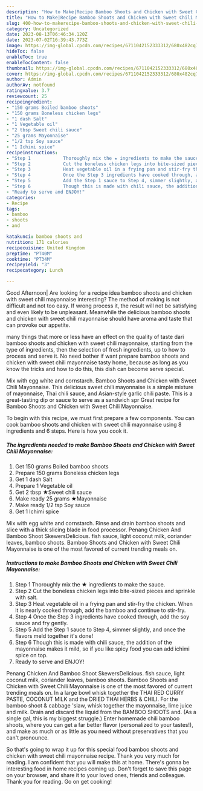 ```yaml
---
description: "How to Make|Recipe Bamboo Shoots and Chicken with Sweet Chili Mayonnaise {That is Simple"
title: "How to Make|Recipe Bamboo Shoots and Chicken with Sweet Chili Mayonnaise {That is Simple"
slug: 400-how-to-makerecipe-bamboo-shoots-and-chicken-with-sweet-chili-mayonnaise-that-is-simple
category: Uncategorized
date: 2023-08-13T06:46:34.120Z
date: 2023-07-02T16:39:43.773Z
image: https://img-global.cpcdn.com/recipes/6711042152333312/680x482cq70/bamboo-shoots-and-chicken-with-sweet-chili-mayonnaise-recipe-main-photo.jpg
hideToc: false
enableToc: true
enableTocContent: false
thumbnail: https://img-global.cpcdn.com/recipes/6711042152333312/680x482cq70/bamboo-shoots-and-chicken-with-sweet-chili-mayonnaise-recipe-main-photo.jpg
cover: https://img-global.cpcdn.com/recipes/6711042152333312/680x482cq70/bamboo-shoots-and-chicken-with-sweet-chili-mayonnaise-recipe-main-photo.jpg
author: Admin
authorAv: notfound
ratingvalue: 3.7
reviewcount: 25
recipeingredient:
- "150 grams Boiled bamboo shoots"
- "150 grams Boneless chicken legs"
- "1 dash Salt"
- "1 Vegetable oil"
- "2 tbsp Sweet chili sauce"
- "25 grams Mayonnaise"
- "1/2 tsp Soy sauce"
- "1 Ichimi spice"
recipeinstructions:
- "Step 1            Thoroughly mix the ★ ingredients to make the sauce."
- "Step 2            Cut the boneless chicken legs into bite-sized pieces and sprinkle with salt."
- "Step 3            Heat vegetable oil in a frying pan and stir-fry the chicken. When it is nearly cooked through, add the bamboo and continue to stir-fry."
- "Step 4            Once the Step 3 ingredients have cooked through, add the soy sauce and fry gently."
- "Step 5            Add the Step 1 sauce to Step 4, simmer slightly, and once the flavors meld together it&#39;s done!"
- "Step 6            Though this is made with chili sauce, the addition of the mayonnaise makes it mild, so if you like spicy food you can add ichimi spice on top."
- "Ready to serve and ENJOY!"
categories:
- Recipe
tags:
- bamboo
- shoots
- and

katakunci: bamboo shoots and 
nutrition: 171 calories
recipecuisine: United Kingdom
preptime: "PT40M"
cooktime: "PT34M"
recipeyield: "3"
recipecategory: Lunch

---
```



Good Afternoon| Are looking for a recipe idea bamboo shoots and chicken with sweet chili mayonnaise interesting? The method of making is not difficult and not too easy. If wrong process it, the result will not be satisfying and even likely to be unpleasant. Meanwhile the delicious bamboo shoots and chicken with sweet chili mayonnaise should have aroma and taste that can provoke our appetite.






many things that more or less have an effect on the quality of taste dari bamboo shoots and chicken with sweet chili mayonnaise, starting from the type of ingredients, then the selection of fresh ingredients, up to how to process and serve it. No need bother if want prepare bamboo shoots and chicken with sweet chili mayonnaise tasty home, because as long as you know the tricks and how to do this, this dish can become serve special.


Mix with egg white and cornstarch. Bamboo Shoots and Chicken with Sweet Chili Mayonnaise. This delicious sweet chili mayonnaise is a simple mixture of mayonnaise, Thai chili sauce, and Asian-style garlic chili paste. This is a great-tasting dip or sauce to serve as a sandwich spr Great recipe for Bamboo Shoots and Chicken with Sweet Chili Mayonnaise.


To begin with this recipe, we must first prepare a few components. You can cook bamboo shoots and chicken with sweet chili mayonnaise using 8 ingredients and 6 steps. Here is how you cook it.

<!--inarticleads1-->

##### The ingredients needed to make Bamboo Shoots and Chicken with Sweet Chili Mayonnaise:

1. Get 150 grams Boiled bamboo shoots
1. Prepare 150 grams Boneless chicken legs
1. Get 1 dash Salt
1. Prepare 1 Vegetable oil
1. Get 2 tbsp ★Sweet chili sauce
1. Make ready 25 grams ★Mayonnaise
1. Make ready 1/2 tsp Soy sauce
1. Get 1 Ichimi spice


Mix with egg white and cornstarch. Rinse and drain bamboo shoots and slice with a thick slicing blade in food processor. Penang Chicken And Bamboo Shoot SkewersDelicious. fish sauce, light coconut milk, coriander leaves, bamboo shoots. Bamboo Shoots and Chicken with Sweet Chili Mayonnaise is one of the most favored of current trending meals on. 

<!--inarticleads2-->

##### Instructions to make Bamboo Shoots and Chicken with Sweet Chili Mayonnaise:

1. Step 1            Thoroughly mix the ★ ingredients to make the sauce.
1. Step 2            Cut the boneless chicken legs into bite-sized pieces and sprinkle with salt.
1. Step 3            Heat vegetable oil in a frying pan and stir-fry the chicken. When it is nearly cooked through, add the bamboo and continue to stir-fry.
1. Step 4            Once the Step 3 ingredients have cooked through, add the soy sauce and fry gently.
1. Step 5            Add the Step 1 sauce to Step 4, simmer slightly, and once the flavors meld together it&#39;s done!
1. Step 6            Though this is made with chili sauce, the addition of the mayonnaise makes it mild, so if you like spicy food you can add ichimi spice on top.
1. Ready to serve and ENJOY!

Penang Chicken And Bamboo Shoot SkewersDelicious. fish sauce, light coconut milk, coriander leaves, bamboo shoots. Bamboo Shoots and Chicken with Sweet Chili Mayonnaise is one of the most favored of current trending meals on. In a large bowl whisk together the THAI RED CURRY PASTE, COCONUT MILK and the DRIED THAI HERBS &amp; CHILI. For the bamboo shoot &amp; cabbage &#39;slaw, whisk together the mayonnaise, lime juice and milk. Drain and discard the liquid from the BAMBOO SHOOTS and. (As a single gal, this is my biggest struggle.) Enter homemade chili bamboo shoots, where you can get a far better flavor (personalized to your tastes!), and make as much or as little as you need without preservatives that you can&#39;t pronounce. 

So that's going to wrap it up for this special food bamboo shoots and chicken with sweet chili mayonnaise recipe. Thank you very much for reading. I am confident that you will make this at home. There's gonna be interesting food in home recipes coming up. Don't forget to save this page on your browser, and share it to your loved ones, friends and colleague. Thank you for reading. Go on get cooking!

